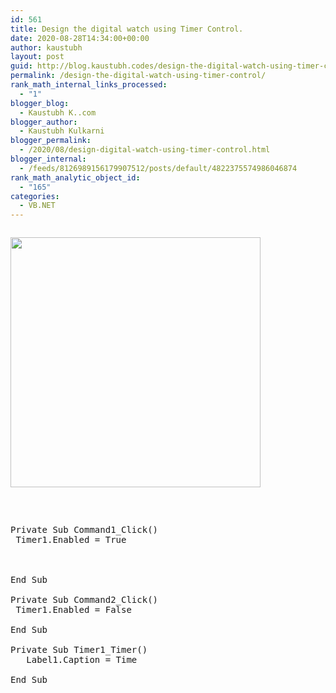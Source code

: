 ```yaml
---
id: 561
title: Design the digital watch using Timer Control.
date: 2020-08-28T14:34:00+00:00
author: kaustubh
layout: post
guid: http://blog.kaustubh.codes/design-the-digital-watch-using-timer-control/
permalink: /design-the-digital-watch-using-timer-control/
rank_math_internal_links_processed:
  - "1"
blogger_blog:
  - Kaustubh K..com
blogger_author:
  - Kaustubh Kulkarni
blogger_permalink:
  - /2020/08/design-digital-watch-using-timer-control.html
blogger_internal:
  - /feeds/8126989156179907512/posts/default/4822375574986046874
rank_math_analytic_object_id:
  - "165"
categories:
  - VB.NET
---
```

<div style="clear: both;">
  <a href="https://1.bp.blogspot.com/-sfOmIHLdXSg/X0kVwsRWs7I/AAAAAAAAfgk/KiMH72LT6rkTcjQ-dc75Gtq-1ldbNe1LQCLcBGAsYHQ/s280/1.png" style="display: block; padding: 1em 0; text-align: none;"><img alt="" border="0" width="400" data-original-height="171" data-original-width="280" src="https://1.bp.blogspot.com/-sfOmIHLdXSg/X0kVwsRWs7I/AAAAAAAAfgk/KiMH72LT6rkTcjQ-dc75Gtq-1ldbNe1LQCLcBGAsYHQ/s400/1.png" /></a>
</div>

<pre><br /><br />Private Sub Command1_Click()<br />	Timer1.Enabled = True<br /><br /><br />	<br />End Sub<br /><br />Private Sub Command2_Click()<br />	Timer1.Enabled = False<br />	<br />End Sub<br /><br />Private Sub Timer1_Timer()<br />	Label1.Caption = Time<br />	<br />End Sub<br /> <br /><br /><br /><br /><br /><br /></pre>